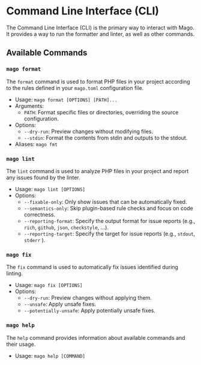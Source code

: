 # Command Line Interface (CLI)

The Command Line Interface (CLI) is the primary way to interact with Mago. It provides a way to run the formatter and linter, as well as other commands.

## Available Commands

### `mago format`

The `format` command is used to format PHP files in your project according to the rules defined in your `mago.toml` configuration file.

- Usage: `mago format [OPTIONS] [PATH]...`
- Arguments:
  - `PATH`: Format specific files or directories, overriding the source configuration.
- Options:
  - `--dry-run`: Preview changes without modifying files.
  - `--stdin`: Format the contents from stdin and outputs to the stdout.
- Aliases: `mago fmt`

### `mago lint`

The `lint` command is used to analyze PHP files in your project and report any issues found by the linter.

- Usage: `mago lint [OPTIONS]`
- Options:
  - `--fixable-only`: Only show issues that can be automatically fixed.
  - `--semantics-only`: Skip plugin-based rule checks and focus on code correctness.
  - `--reporting-format`: Specify the output format for issue reports (e.g., `rich`, `github`, `json`, `checkstyle`, ...).
  - `--reporting-target`: Specify the target for issue reports (e.g., `stdout`, `stderr` ).

### `mago fix`

The `fix` command is used to automatically fix issues identified during linting.

- Usage: `mago fix [OPTIONS]`
- Options:
  - `--dry-run`: Preview changes without applying them.
  - `--unsafe`: Apply unsafe fixes.
  - `--potentially-unsafe`: Apply potentially unsafe fixes.

### `mago help`

The `help` command provides information about available commands and their usage.

- Usage: `mago help [COMMAND]`
